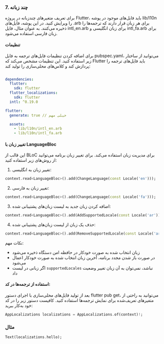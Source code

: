 ### 7. چند زبانه
برای تعریف متغیرهای چندزبانه در پروژه Flutter، باید فایل‌های موجود در پوشه lib/l10n را ویرایش کنید. در این پوشه، فایل‌های .arb برای هر زبان قرار دارند که ترجمه‌ها را ذخیره می‌کنند. به عنوان مثال، فایل intl_en.arb برای زبان انگلیسی و intl_fa.arb برای زبان فارسی استفاده می‌شود.
#### تنظیمات
برای اضافه کردن تنظیمات فایل‌های ترجمه به فایل pubspec.yaml، می‌توانید از ساختار زیر استفاده کنید. این تنظیمات مشخص می‌کند که Flutter باید فایل‌های ترجمه را پردازش کند و کلاس‌های محلی‌سازی را تولید کند:

```yaml

dependencies:
  flutter:
    sdk: flutter
  flutter_localizations:
    sdk: flutter
  intl: ^0.19.0

flutter:
  generate: true // خیلی مهم

  assets: 
    - lib/l10n/intl_en.arb
    - lib/l10n/intl_fa.arb
```

#### تغییر زبان با LanguageBloc
این قالب از BLoC برای مدیریت زبان استفاده می‌کند. برای تغییر زبان برنامه می‌توانید از روش‌های زیر استفاده کنید:

1. تغییر زبان به انگلیسی:
```dart
context.read<LanguageBloc>().add(ChangeLanguage(const Locale('en')));
```

2. تغییر زبان به فارسی:
```dart
context.read<LanguageBloc>().add(ChangeLanguage(const Locale('fa')));
```

3. اضافه کردن زبان جدید به لیست زبان‌های پشتیبانی شده:
```dart
context.read<LanguageBloc>().add(AddSupportedLocale(const Locale('ar'))); // اضافه کردن زبان عربی
```

4. حذف یک زبان از لیست زبان‌های پشتیبانی شده:
```dart
context.read<LanguageBloc>().add(RemoveSupportedLocale(const Locale('ar'))); // حذف زبان عربی
```

نکات مهم:
- زبان انتخاب شده به صورت خودکار در حافظه امن دستگاه ذخیره می‌شود
- در صورت باز شدن مجدد برنامه، آخرین زبان انتخاب شده به صورت خودکار اعمال می‌شود
- اگر زبانی در لیست `supportedLocales` نباشد، نمی‌توان به آن زبان تغییر وضعیت داد

#### استفاده از ترجمه‌ها در کد:
بعد از تولید فایل‌های محلی‌سازی با اجرای دستور flutter pub get، می‌توانید به راحتی از متغیرهای تعریف‌شده برای نمایش ترجمه‌ها استفاده کنید. کافیست دستور زیر را در کد خود به‌کار ببرید:
```dart
AppLocalizations localizations = AppLocalizations.of(context)!;
```
### مثال
```dart
Text(localizations.hello);
``` 